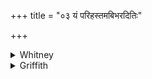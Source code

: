 +++
title = "०३ यं परिहस्तमबिभरदितिः"

+++

<details><summary>Whitney</summary>

### Translation
3. The hand-clasp that Aditi wore \[when\] desiring a son—may Tvashṭar  
bind that on for her, saying "that she may give birth to a son."

### Notes
Ppp. reads *suvāt* in **d**. For Aditi desiring a son, compare xi. 1. 1.
</details>

<details><summary>Griffith</summary>

The Amulet which Aditi wore when desirous of a son, Tvashtar hath bound upon this dame and said, Be mother of a boy.
</details>
